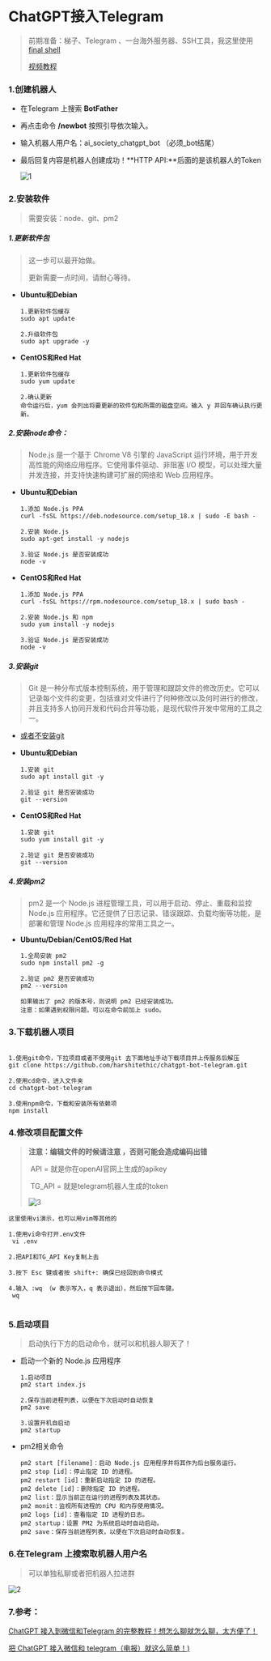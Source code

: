 # ChatGPT接入Telegram 

> 前期准备：梯子、Telegram 、一台海外服务器、SSH工具，我这里使用[final shell](http://www.hostbuf.com/t/988.html)
>
> [视频教程](#7.参考：)

### 1.创建机器人

- 在Telegram 上搜索 **BotFather** 

- 再点击命令  **/newbot**  按照引导依次输入。

- 输入机器人用户名：ai_society_chatgpt_bot  （必须_bot结尾）


- 最后回复内容是机器人创建成功！**HTTP API:**后面的是该机器人的Token

  ![1](./1.jpg)

### 2.安装软件

> 需要安装：node、git、pm2

##### 	1.更新软件包

> 这一步可以最开始做。
>
> 更新需要一点时间，请耐心等待。

- **Ubuntu和Debian**

  ```shell
  1.更新软件包缓存
  sudo apt update
  
  2.升级软件包
  sudo apt upgrade -y
  
  ```

- **CentOS和Red Hat** 

  ```shell
  1.更新软件包缓存
  sudo yum update
  
  2.确认更新
  命令运行后，yum 会列出将要更新的软件包和所需的磁盘空间。输入 y 并回车确认执行更新。
  
  ```

##### 	2.安装node命令：

> Node.js 是一个基于 Chrome V8 引擎的 JavaScript 运行环境，用于开发高性能的网络应用程序。它使用事件驱动、非阻塞 I/O 模型，可以处理大量并发连接，并支持快速构建可扩展的网络和 Web 应用程序。

- **Ubuntu和Debian**

  ```shell
  1.添加 Node.js PPA
  curl -fsSL https://deb.nodesource.com/setup_18.x | sudo -E bash -
  
  2.安装 Node.js
  sudo apt-get install -y nodejs
  
  3.验证 Node.js 是否安装成功
  node -v
  ```

- **CentOS和Red Hat** 

  ```shell
  1.添加 Node.js PPA
  curl -fsSL https://rpm.nodesource.com/setup_18.x | sudo bash -
  
  2.安装 Node.js 和 npm
  sudo yum install -y nodejs
  
  3.验证 Node.js 是否安装成功
  node -v
  ```

##### 	3.安装git

> Git 是一种分布式版本控制系统，用于管理和跟踪文件的修改历史。它可以记录每个文件的变更，包括谁对文件进行了何种修改以及何时进行的修改，并且支持多人协同开发和代码合并等功能，是现代软件开发中常用的工具之一。



- [或者不安装git](#3.下载机器人项目)

- **Ubuntu和Debian**

  ```shell
  1.安装 git
  sudo apt install git -y
  
  2.验证 git 是否安装成功
  git --version
  ```

  

- **CentOS和Red Hat** 

  ```shell
  1.安装 git
  sudo yum install git -y
  
  2.验证 git 是否安装成功
  git --version
  ```

##### 	4.安装pm2

> pm2 是一个 Node.js 进程管理工具，可以用于启动、停止、重载和监控 Node.js 应用程序。它还提供了日志记录、错误跟踪、负载均衡等功能，是部署和管理 Node.js 应用程序的常用工具之一。

- **Ubuntu/Debian/CentOS/Red Hat** 

  ```shell
  1.全局安装 pm2
  sudo npm install pm2 -g
  
  2.验证 pm2 是否安装成功
  pm2 --version
  
  如果输出了 pm2 的版本号，则说明 pm2 已经安装成功。
  注意：如果遇到权限问题，可以在命令前加上 sudo。
  ```



### 3.下载机器人项目

```shell

1.使用git命令，下拉项目或者不使用git 去下面地址手动下载项目并上传服务后解压
git clone https://github.com/harshitethic/chatgpt-bot-telegram.git

2.使用cd命令，进入文件夹
cd chatgpt-bot-telegram

3.使用npm命令，下载和安装所有依赖项
npm install

```



### 4.修改项目配置文件

> **注意：编辑文件的时候请注意 ，否则可能会造成编码出错**
>
> ​	API = 就是你在openAI官网上生成的apikey
>
> ​	TG_API = 就是telegram机器人生成的token
>
> ![3](./3.png)

```shell
这里使用vi演示，也可以用vim等其他的

1.使用vi命令打开.env文件
 vi .env
 
2.把API和TG_API Key复制上去

3.按下 Esc 键或者按 shift+: 确保已经回到命令模式

4.输入 :wq （w 表示写入，q 表示退出），然后按下回车键。
 wq
 
```



### 5.启动项目

> 启动执行下方的启动命令，就可以和机器人聊天了！



- 启动一个新的 Node.js 应用程序

  ```shell
  1.启动项目
  pm2 start index.js
  
  2.保存当前进程列表，以便在下次启动时自动恢复
  pm2 save
  
  3.设置开机自启动
  pm2 startup
  
  ```

- pm2相关命令

  ```shell
  pm2 start [filename]：启动 Node.js 应用程序并将其作为后台服务运行。
  pm2 stop [id]：停止指定 ID 的进程。
  pm2 restart [id]：重新启动指定 ID 的进程。
  pm2 delete [id]：删除指定 ID 的进程。
  pm2 list：显示当前正在运行的进程列表及其状态。
  pm2 monit：监视所有进程的 CPU 和内存使用情况。
  pm2 logs [id]：查看指定 ID 进程的日志。
  pm2 startup：设置 PM2 为系统启动时自动启动。
  pm2 save：保存当前进程列表，以便在下次启动时自动恢复。
  ```

  

### 6.在Telegram 上搜索取机器人用户名

> 可以单独私聊或者把机器人拉进群

![2](./2.jpg)

### 7.参考：

[ChatGPT 接入到微信和Telegram 的完整教程！想怎么聊就怎么聊，太方便了！](https://www.youtube.com/watch?v=EfuTvNJFZbU&ab_channel=零度解说)

[把 ChatGPT 接入微信和 telegram（电报）就这么简单！)](https://www.freedidi.com/8417.html)